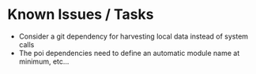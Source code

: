 # Known Issues / Tasks
* Consider a git dependency for harvesting local data instead of system calls
* The poi dependencies need to define an automatic module name at minimum, etc...
